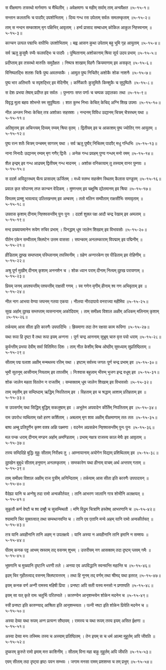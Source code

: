 स वीक्षमाणः तत्रस्थो मार्गमाणः च मैथिलीम् ।
अवेक्षमाणः च महीम् सर्वाम् ताम् अन्ववैक्षत ॥५-१५-१॥

सन्तान कलताभिः च पादपैर् उपशोभिताम् ।
दिव्य गन्ध रस उपेताम् सर्वतः समलम्कृताम् ॥५-१५-२॥

ताम् स नन्दन सम्काशाम् मृग पक्षिभिर् आवृताम् ।
हर्म्य प्रासाद सम्बाधाम् कोकिल आकुल निह्स्वनाम् ॥५-१५-३॥

कान्चन उत्पल पद्माभिः वापीभिः उपशोभिताम् ।
बह्व आसन कुथा उपेताम् बहु भूमि गृह आयुताम् ॥५-१५-४॥

सर्व ऋतु कुसुमैः रम्यैः फलवद्भिः च पादपैः ।
पुष्पितानाम् अशोकानाम् श्रिया सूर्य उदय प्रभाम् ॥५-१५-५॥

प्रदीप्ताम् इव तत्रस्थो मारुतिः समुदैक्षत ।
निष्पत्र शाखाम् विहगैः क्रियमाणाम् इव असकृत् ॥५-१५-६॥

विनिष्पतद्भिः शतशः चित्रैः पुष्प अवतम्सकैः ।
आमूल पुष्प निचितैर् अशोकैः शोक नाशनैः ॥५-१५-७॥

पुष्प भार अतिभारैः च स्पृशद्भिर् इव मेदिनीम् ।
कर्णिकारैः कुसुमितैः किम्शुकैः च सुपुष्पितैः ॥५-१५-८॥

स देशः प्रभया तेषाम् प्रदीप्त इव सर्वतः ।
पुम्नागाः सप्त पर्णाः च चम्पक उद्दालकाः तथा ॥५-१५-९॥

विवृद्ध मूला बहवः शोभन्ते स्म सुपुष्पिताः ।
शात कुम्भ निभाः केचित् केचिद् अग्नि शिख उपमाः ॥५-१५-१०॥

नील अन्जन निभाः केचित् तत्र अशोकाः सहस्रशः ।
नन्दनम् विविध उद्यानम् चित्रम् चैत्ररथम् यथा ॥५-१५-११॥

अतिवृत्तम् इव अचिन्त्यम् दिव्यम् रम्यम् श्रिया वृतम् ।
द्वितीयम् इव च आकाशम् पुष्प ज्योतिर् गण आयुतम् ॥५-१५-१२॥

पुष्प रत्न शतैः चित्रम् पन्चमम् सागरम् यथा ।
सर्व ऋतु पुष्पैर् निचितम् पादपैर् मधु गन्धिभिः  ॥५-१५-१३॥

नाना निनादैः उद्यानम् रम्यम् मृग गणैर् द्विजैः ।
अनेक गन्ध प्रवहम् पुण्य गन्धम् मनो रमम् ॥५-१५-१४॥

शैल इन्द्रम् इव गन्ध आढ्यम् द्वितीयम् गन्ध मादनम् ।
अशोक वनिकायाम् तु तस्याम् वानर पुम्गवः ॥५-१५-१५॥

स ददर्श अविदूरस्थम् चैत्य प्रासादम् ऊर्जितम् ।
मध्ये स्तम्भ सहस्रेण स्थितम् कैलास पाण्डुरम् ॥५-१५-१६॥

प्रवाल कृत सोपानम् तप्त कान्चन वेदिकम् ।
मुष्णन्तम् इव चक्षूम्षि द्योतमानम् इव श्रिया ॥५-१५-१७॥

विमलम् प्राम्शु भावत्वाद् उल्लिखन्तम् इव अम्बरम् ।
ततो मलिन सम्वीताम् राक्षसीभिः समावृताम्  ॥५-१५-१८॥

उपवास कृशाम् दीनाम् निह्श्वसन्तीम् पुनः पुनः ।
ददर्श शुक्ल पक्ष आदौ चन्द्र रेखाम् इव अमलाम् ॥५-१५-१९॥

मन्द प्रख्यायमानेन रूपेण रुचिर प्रभाम् ।
पिनद्धाम् धूम जालेन शिखाम् इव विभावसोः ॥५-१५-२०॥

पीतेन एकेन सम्वीताम् क्लिष्टेन उत्तम वाससा ।
सपन्काम् अनलम्काराम् विपद्माम् इव पद्मिनीम् ॥५-१५-२१॥

व्रीडिताम् दुह्ख सम्तप्ताम् परिम्लानाम् तपस्विनीम् ।
ग्रहेण अन्गारकेण एव पीडिताम् इव रोहिणीम् ॥५-१५-२२॥

अश्रु पूर्ण मुखीम् दीनाम् कृशाम् अननशेन च ।
शोक ध्यान पराम् दीनाम् नित्यम् दुह्ख परायणाम् ॥५-१५-२३॥

प्रियम् जनम् अपश्यन्तीम् पश्यन्तीम् राक्षसी गणम् ।
स्व गणेन मृगीम् हीनाम् श्व गण अभिवृताम् इव ॥५-१५-२४॥

नील नाग आभया वेण्या जघनम् गतया एकया ।
नीलया नीरदापाये वनराज्या महीमिव ॥५-१५-२५॥

सुख अर्हाम् दुह्ख सम्तप्ताम् व्यसनानाम् अकोदिवाम् ।
ताम् समीक्ष्य विशाल अक्षीम् अधिकम् मलिनाम् कृशाम् ॥५-१५-२६॥

तर्कयाम् आस सीता इति कारणैः उपपादिभिः ।
ह्रियमाणा तदा तेन रक्षसा काम रूपिणा ॥५-१५-२७॥

यथा रूपा हि दृष्टा वै तथा रूपा इयम् अन्गना ।
पूर्ण चन्द्र आननाम् सुभ्रूम् चारु वृत्त पयो धराम् ॥५-१५-२८॥

कुर्वन्तीम् प्रभया देवीम् सर्वा वितिमिरा दिशः ।
ताम् नील केशीम् बिम्ब ओष्ठीम् सुमध्याम् सुप्रतिष्ठिताम् ॥५-१५-२९॥

सीताम् पद्म पलाश अक्षीम् मन्मथस्य रतिम् यथा ।
इष्टाम् सर्वस्य जगतः पूर्ण चन्द्र प्रभाम् इव ॥५-१५-३०॥

भूमौ सुतनुम् आसीनाम् नियताम् इव तापसीम् ।
निःश्वास बहुलाम् भीरुम् भुजग इन्द्र वधूम् इव ॥५-१५-३१॥

शोक जालेन महता विततेन न राजतीम् ।
सम्सक्ताम् धूम जालेन शिखाम् इव विभावसोः ॥५-१५-३२॥

ताम् स्मृतीम् इव सम्दिघ्दाम् ऋद्धिम् निपतिताम् इव ।
विहताम् इव च श्रद्धाम् आशाम् प्रतिहताम् इव ॥५-१५-३३॥

स उपसर्गाम् यथा सिद्धिम् बुद्धिम् सकलुषाम् इव ।
अभूतेन अपवादेन कीर्तिम् निपतिताम् इव ॥५-१५-३४॥

राम उपरोध व्यथिताम् रक्षो हरण कर्शिताम् ।
अबलाम् मृग शाव अक्षीम् वीक्षमाणाम् ततः ततः ॥५-१५-३५॥

बाष्प अम्बु प्रतिपूर्णेन कृष्ण वक्त्र अक्षि पक्ष्मणा ।
वदनेन अप्रसन्नेन निह्श्वसन्तीम् पुनः पुनः ॥५-१५-३६॥

मल पन्क धराम् दीनाम् मण्डन अर्हाम् अमण्डिताम् ।
प्रभाम् नक्षत्र राजस्य काल मेघैः इव आवृताम् ॥५-१५-३७॥

तस्य सम्दिदिहे बुद्धिः मुहुः सीताम् निरीक्ष्य तु ।
आम्नायानाम् अयोगेन विद्याम् प्रशिथिलाम् इव ॥५-१५-३८॥

दुह्खेन बुबुधे सीताम् हनुमान् अनलम्कृताम् ।
सम्स्कारेण यथा हीनाम् वाचम् अर्थ अन्तरम् गताम् ॥५-१५-३९॥

ताम् समीक्ष्य विशाल अक्षीम् राज पुत्रीम् अनिन्दिताम् ।
तर्कयाम् आस सीता इति कारणैः उपपादयन् ॥५-१५-४०॥

वैदेह्या यानि च अन्गेषु तदा रामो अन्वकीर्तयत् ।
तानि आभरण जालानि गात्र शोभीनि अलक्षयत् ॥५-१५-४१॥

सुकृतौ कर्ण वेष्टौ च श्व दम्ष्ट्रौ च सुसम्स्थितौ ।
मणि विद्रुम चित्राणि हस्तेष्व् आभरणानि च ॥५-१५-४२॥

श्यामानि चिर युक्तत्वात् तथा सम्स्थानवन्ति च ।
तानि एव एतानि मन्ये अहम् यानि रामो अन्वकीर्तयत् ॥५-१५-४३॥

तत्र यानि अवहीनानि तानि अहम् न उपलक्षये ।
यानि अस्या न अवहीनानि तानि इमानि न सम्शयः ॥५-१५-४४॥

पीतम् कनक पट्ट आभम् स्रस्तम् तद् वसनम् शुभम् ।
उत्तरीयम् नग आसक्तम् तदा दृष्टम् प्लवम् गमैः ॥५-१५-४५॥

भूषणानि च मुख्यानि दृष्टानि धरणी तले ।
अनया एव अपविद्धानि स्वनवन्ति महान्ति च ॥५-१५-४६॥

इदम् चिर गृहीतत्वाद् वसनम् क्लिष्टवत्तरम् ।
तथा हि नूनम् तद् वर्णम् तथा श्रीमद् यथा इतरत् ॥५-१५-४७॥

इयम् कनक वर्ण अन्गी रामस्य महिषी प्रिया ।
प्रनष्टा अपि सती यस्य मनसो न प्रणश्यति ॥५-१५-४८॥

इयम् सा यत् कृते रामः चतुर्भिः परितप्यते ।
कारुण्येन आनृशम्स्येन शोकेन मदनेन च ॥५-१५-४९॥

स्त्री प्रनष्टा इति कारुण्याद् आश्रिता इति आनृशम्स्यतः ।
पत्नी नष्टा इति शोकेन प्रियेति मदनेन च ॥५-१५-५०॥

अस्या देव्या यथा रूपम् अन्ग प्रत्यन्ग सौष्ठवम् ।
रामस्य च यथा रूपम् तस्य इयम् असित ईक्षणा ॥५-१५-५१॥

अस्या देव्या मनः तस्मिमः तस्य च अस्याम् प्रतिष्ठितम् ।
तेन इयम् स च धर्म आत्मा मुहूर्तम् अपि जीवति ॥५-१५-५२॥

दुष्करम् कुरुते रामो इमाम् मत्त काशिनीम् ।
सीताम् विना महा बाहुः मुहूर्तम् अपि जीवति ॥५-१५-५३॥

एवम् सीताम् तदा दृष्ट्वा हृष्टः पवन सम्भवः ।
जगाम मनसा रामम् प्रशशम्स च तम् प्रभुम् ॥५-१५-५४॥

